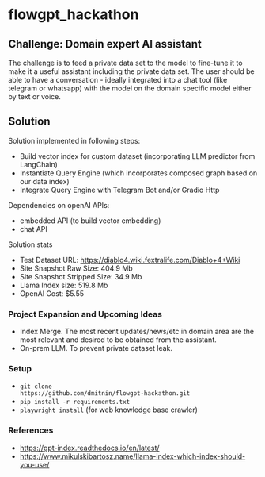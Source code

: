 # flowgpt_hackathon

## Challenge: Domain expert AI assistant
The challenge is to feed a private data set to the model to fine-tune it to
make it a useful assistant including the private data set. 
The user should be able to have a conversation - ideally integrated into a
chat tool (like telegram or whatsapp) with the model on the domain specific
model either by text or voice.

## Solution

Solution implemented in following steps:
* Build vector index for custom dataset (incorporating LLM predictor from LangChain)
* Instantiate Query Engine (which incorporates composed graph based on our data index)
* Integrate Query Engine with Telegram Bot and/or Gradio Http

Dependencies on openAI APIs:
* embedded API (to build vector embedding)
* chat API

Solution stats

* Test Dataset URL: https://diablo4.wiki.fextralife.com/Diablo+4+Wiki
* Site Snapshot Raw Size: 404.9 Mb
* Site Snapshot Stripped Size: 34.9 Mb
* Llama Index size: 519.8 Mb
* OpenAI Cost: $5.55

### Project Expansion and Upcoming Ideas

* Index Merge.
The most recent updates/news/etc in domain area are the most relevant and desired to be obtained from the assistant.
* On-prem LLM. To prevent private dataset leak.

### Setup
* <code>git clone ht<span>tps://</span>github.com/dmitnin/flowgpt-hackathon.git</code>
* <code>pip install -r requirements.txt</code>
* <code>playwright install</code> (for web knowledge base crawler)

### References
* https://gpt-index.readthedocs.io/en/latest/
* https://www.mikulskibartosz.name/llama-index-which-index-should-you-use/
